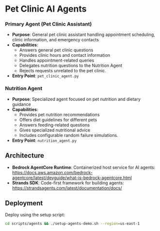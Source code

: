 # Pet Clinic AI Agents

### Primary Agent (Pet Clinic Assistant)
- **Purpose**: General pet clinic assistant handling appointment scheduling, clinic information, and emergency contacts
- **Capabilities**: 
  - Answers general pet clinic questions
  - Provides clinic hours and contact information
  - Handles appointment-related queries
  - Delegates nutrition questions to the Nutrition Agent
  - Rejects requests unrelated to the pet clinic.
- **Entry Point**: `pet_clinic_agent.py`

### Nutrition Agent
- **Purpose**: Specialized agent focused on pet nutrition and dietary guidance
- **Capabilities**:
  - Provides pet nutrition recommendations
  - Offers diet guidelines for different pets
  - Answers feeding-related questions
  - Gives specialized nutritional advice
  - Includes configurable random failure simulations.
- **Entry Point**: `nutrition_agent.py`

## Architecture

- **Bedrock AgentCore Runtime**: Containerized host service for AI agents: https://docs.aws.amazon.com/bedrock-agentcore/latest/devguide/what-is-bedrock-agentcore.html
- **Strands SDK**: Code-first framework for building agents: https://strandsagents.com/latest/documentation/docs/
 
## Deployment

Deploy using the setup script:
```bash
cd scripts/agents && ./setup-agents-demo.sh --region=us-east-1
```